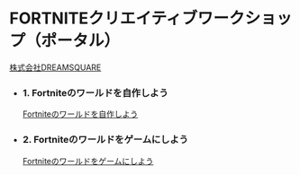 # FORTNITEクリエイティブワークショップ（ポータル）

[株式会社DREAMSQUARE](https://dreamsquare.tech)

- ### 1. Fortniteのワールドを自作しよう
    [Fortniteのワールドを自作しよう](Document-First.md)

- ### 2. Fortniteのワールドをゲームにしよう
    [Fortniteのワールドをゲームにしよう](Document-Second.md)
